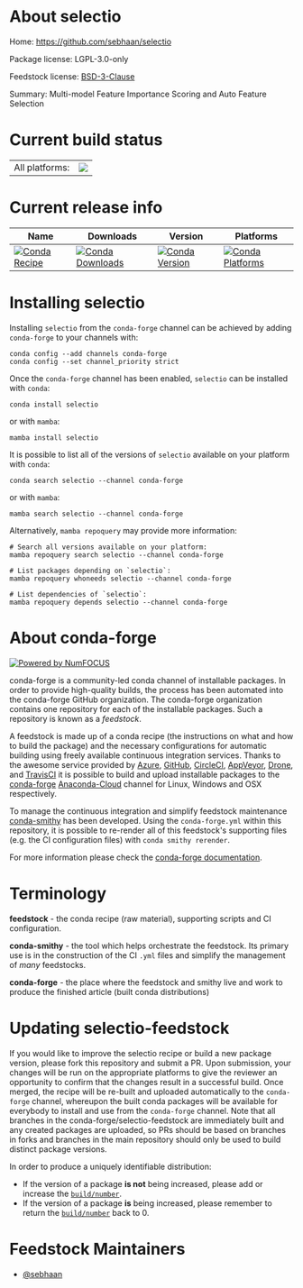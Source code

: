 About selectio
==============

Home: https://github.com/sebhaan/selectio

Package license: LGPL-3.0-only

Feedstock license: [BSD-3-Clause](https://github.com/conda-forge/selectio-feedstock/blob/main/LICENSE.txt)

Summary: Multi-model Feature Importance Scoring and Auto Feature Selection

Current build status
====================


<table><tr><td>All platforms:</td>
    <td>
      <a href="https://dev.azure.com/conda-forge/feedstock-builds/_build/latest?definitionId=18524&branchName=main">
        <img src="https://dev.azure.com/conda-forge/feedstock-builds/_apis/build/status/selectio-feedstock?branchName=main">
      </a>
    </td>
  </tr>
</table>

Current release info
====================

| Name | Downloads | Version | Platforms |
| --- | --- | --- | --- |
| [![Conda Recipe](https://img.shields.io/badge/recipe-selectio-green.svg)](https://anaconda.org/conda-forge/selectio) | [![Conda Downloads](https://img.shields.io/conda/dn/conda-forge/selectio.svg)](https://anaconda.org/conda-forge/selectio) | [![Conda Version](https://img.shields.io/conda/vn/conda-forge/selectio.svg)](https://anaconda.org/conda-forge/selectio) | [![Conda Platforms](https://img.shields.io/conda/pn/conda-forge/selectio.svg)](https://anaconda.org/conda-forge/selectio) |

Installing selectio
===================

Installing `selectio` from the `conda-forge` channel can be achieved by adding `conda-forge` to your channels with:

```
conda config --add channels conda-forge
conda config --set channel_priority strict
```

Once the `conda-forge` channel has been enabled, `selectio` can be installed with `conda`:

```
conda install selectio
```

or with `mamba`:

```
mamba install selectio
```

It is possible to list all of the versions of `selectio` available on your platform with `conda`:

```
conda search selectio --channel conda-forge
```

or with `mamba`:

```
mamba search selectio --channel conda-forge
```

Alternatively, `mamba repoquery` may provide more information:

```
# Search all versions available on your platform:
mamba repoquery search selectio --channel conda-forge

# List packages depending on `selectio`:
mamba repoquery whoneeds selectio --channel conda-forge

# List dependencies of `selectio`:
mamba repoquery depends selectio --channel conda-forge
```


About conda-forge
=================

[![Powered by
NumFOCUS](https://img.shields.io/badge/powered%20by-NumFOCUS-orange.svg?style=flat&colorA=E1523D&colorB=007D8A)](https://numfocus.org)

conda-forge is a community-led conda channel of installable packages.
In order to provide high-quality builds, the process has been automated into the
conda-forge GitHub organization. The conda-forge organization contains one repository
for each of the installable packages. Such a repository is known as a *feedstock*.

A feedstock is made up of a conda recipe (the instructions on what and how to build
the package) and the necessary configurations for automatic building using freely
available continuous integration services. Thanks to the awesome service provided by
[Azure](https://azure.microsoft.com/en-us/services/devops/), [GitHub](https://github.com/),
[CircleCI](https://circleci.com/), [AppVeyor](https://www.appveyor.com/),
[Drone](https://cloud.drone.io/welcome), and [TravisCI](https://travis-ci.com/)
it is possible to build and upload installable packages to the
[conda-forge](https://anaconda.org/conda-forge) [Anaconda-Cloud](https://anaconda.org/)
channel for Linux, Windows and OSX respectively.

To manage the continuous integration and simplify feedstock maintenance
[conda-smithy](https://github.com/conda-forge/conda-smithy) has been developed.
Using the ``conda-forge.yml`` within this repository, it is possible to re-render all of
this feedstock's supporting files (e.g. the CI configuration files) with ``conda smithy rerender``.

For more information please check the [conda-forge documentation](https://conda-forge.org/docs/).

Terminology
===========

**feedstock** - the conda recipe (raw material), supporting scripts and CI configuration.

**conda-smithy** - the tool which helps orchestrate the feedstock.
                   Its primary use is in the construction of the CI ``.yml`` files
                   and simplify the management of *many* feedstocks.

**conda-forge** - the place where the feedstock and smithy live and work to
                  produce the finished article (built conda distributions)


Updating selectio-feedstock
===========================

If you would like to improve the selectio recipe or build a new
package version, please fork this repository and submit a PR. Upon submission,
your changes will be run on the appropriate platforms to give the reviewer an
opportunity to confirm that the changes result in a successful build. Once
merged, the recipe will be re-built and uploaded automatically to the
`conda-forge` channel, whereupon the built conda packages will be available for
everybody to install and use from the `conda-forge` channel.
Note that all branches in the conda-forge/selectio-feedstock are
immediately built and any created packages are uploaded, so PRs should be based
on branches in forks and branches in the main repository should only be used to
build distinct package versions.

In order to produce a uniquely identifiable distribution:
 * If the version of a package **is not** being increased, please add or increase
   the [``build/number``](https://docs.conda.io/projects/conda-build/en/latest/resources/define-metadata.html#build-number-and-string).
 * If the version of a package **is** being increased, please remember to return
   the [``build/number``](https://docs.conda.io/projects/conda-build/en/latest/resources/define-metadata.html#build-number-and-string)
   back to 0.

Feedstock Maintainers
=====================

* [@sebhaan](https://github.com/sebhaan/)

